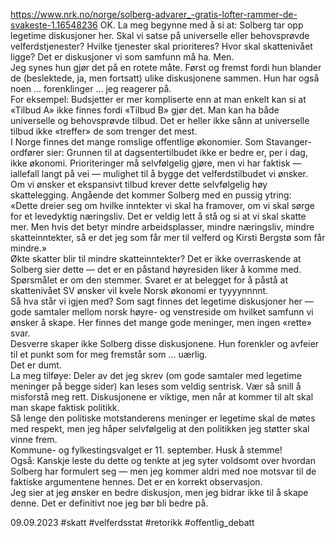 https://www.nrk.no/norge/solberg-advarer_-gratis-lofter-rammer-de-svakeste-1.16548236
OK. La meg begynne med å si at: Solberg tar opp legetime diskusjoner her. Skal vi satse på universelle eller behovsprøvde velferdstjenester? Hvilke tjenester skal prioriteres? Hvor skal skattenivået ligge? Det er diskusjoner vi som samfunn må ha. Men.  
Jeg synes hun gjør det på en rotete måte. Først og fremst fordi hun blander de (beslektede, ja, men fortsatt) ulike diskusjonene sammen. Hun har også noen … forenklinger … jeg reagerer på.  
For eksempel: Budsjetter er mer kompliserte enn at man enkelt kan si at «Tilbud A» ikke finnes fordi «Tilbud B» gjør det. Man kan ha både universelle og behovsprøvde tilbud. Det er heller ikke sånn at universelle tilbud ikke «treffer» de som trenger det mest.  
I Norge finnes det mange romslige offentlige økonomier. Som Stavanger-ordfører sier: Grunnen til at dagsentertilbudet ikke er bedre er, per i dag, ikke økonomi. Prioriteringer må selvfølgelig gjøre, men vi har faktisk — iallefall langt på vei — mulighet til å bygge det velferdstilbudet vi ønsker.  
Om vi ønsker et ekspansivt tilbud krever dette selvfølgelig høy skattelegging. Angående det kommer Solberg med en pussig ytring:  
«Dette dreier seg om hvilke inntekter vi skal ha framover, om vi skal sørge for et levedyktig næringsliv. Det er veldig lett å stå og si at vi skal skatte mer. Men hvis det betyr mindre arbeidsplasser, mindre næringsliv, mindre skatteinntekter, så er det jeg som får mer til velferd og Kirsti Bergstø som får mindre.»  
Økte skatter blir til mindre skatteinntekter? Det er ikke overraskende at Solberg sier dette — det er en påstand høyresiden liker å komme med. Spørsmålet er om den stemmer. Svaret er at belegget for å påstå at skattenivået SV ønsker vil kvele Norsk økonomi er tyyyynnnnt.  
Så hva står vi igjen med? Som sagt finnes det legetime diskusjoner her — gode samtaler mellom norsk høyre- og venstreside om hvilket samfunn vi ønsker å skape. Her finnes det mange gode meninger, men ingen «rette» svar.  
Desverre skaper ikke Solberg disse diskusjonene. Hun forenkler og avfeier til et punkt som for meg fremstår som … uærlig.  
Det er dumt.  
La meg tilføye: Deler av det jeg skrev (om gode samtaler med legetime meninger på begge sider) kan leses som veldig sentrisk. Vær så snill å misforstå meg rett. Diskusjonene er viktige, men når at kommer til alt skal man skape faktisk politikk.  
Så lenge den politiske motstanderens meninger er legetime skal de møtes med respekt, men jeg håper selvfølgelig at den politikken jeg støtter skal vinne frem.  
Kommune- og fylkestingsvalget er 11. september. Husk å stemme!  
Også: Kanskje leste du dette og tenkte at jeg syter voldsomt over hvordan Solberg har formulert seg — men jeg kommer aldri med noe motsvar til de faktiske argumentene hennes. Det er en korrekt observasjon.  
Jeg sier at jeg ønsker en bedre diskusjon, men jeg bidrar ikke til å skape denne. Det er definitivt noe jeg bør bli bedre på.

09.09.2023
#skatt #velferdsstat #retorikk #offentlig_debatt 